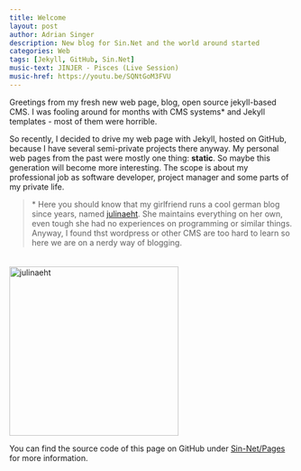```yaml
---
title: Welcome
layout: post
author: Adrian Singer
description: New blog for Sin.Net and the world around started
categories: Web
tags: [Jekyll, GitHub, Sin.Net]
music-text: JINJER - Pisces (Live Session)
music-href: https://youtu.be/SQNtGoM3FVU
---
```


Greetings from my fresh new web page, blog, open source jekyll-based CMS. I was fooling around for months with CMS systems* and Jekyll templates - most of them were horrible.

So recently, I decided to drive my web page with Jekyll, hosted on GitHub, because I have several semi-private projects there anyway.
My personal web pages from the past were mostly one thing: **static**. So maybe this generation will become more interesting.
The scope is about my professional job as software developer, project manager and some parts of my private life.

<div class="row">
    <div class="col s12 m6 l8">
    <blockquote>  
        * Here you should know that my girlfriend runs a cool german blog since years, named <a target="_blank" href="https://www.julinaeht.de/">julinaeht</a>.
        She maintains everything on her own, even tough she had no experiences on programming or similar things.
        Anyway, I found thst wordpress or other CMS are too hard to learn so here we are on a nerdy way of blogging.
    </blockquote>
    </div>
    <div class="col s12 m6 l4 center">
        <a target="_blank" href="https://www.julinaeht.de/" >
            <img src="http://www.julinaeht.de/wp-content/uploads/2018/03/Unbenannt-2.png" alt="julinaeht" width="300" class="z-depth-3" style="margin-top: 20px;" />
        </a>
    </div>
</div>

You can find the source code of this page on GitHub under [Sin-Net/Pages](https://github.com/sin-net/Pages) for more information.
